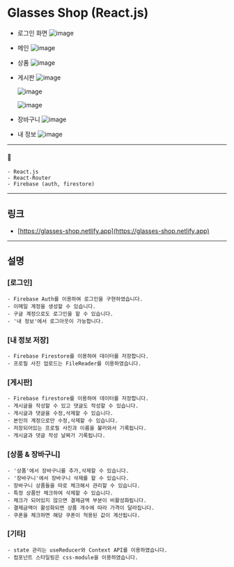 # Glasses Shop (React.js)

- 로그인 화면
  ![image](https://user-images.githubusercontent.com/56675004/104903916-f0e58300-59c3-11eb-89d0-bc960437428c.png)

- 메인
  ![image](https://user-images.githubusercontent.com/56675004/104904089-212d2180-59c4-11eb-9f22-89ef29eadc75.png)

- 상품
  ![image](https://user-images.githubusercontent.com/56675004/104904127-2db17a00-59c4-11eb-89e1-77973350a7af.png)

- 게시판
  ![image](https://user-images.githubusercontent.com/56675004/104904212-4588fe00-59c4-11eb-937f-653b64e412ac.png)

  ![image](https://user-images.githubusercontent.com/56675004/104904261-546fb080-59c4-11eb-9d8f-b98d25df42c0.png)

  ![image](https://user-images.githubusercontent.com/56675004/104904428-7e28d780-59c4-11eb-9d59-246b43a5c567.png)

- 장바구니
  ![image](https://user-images.githubusercontent.com/56675004/104904496-900a7a80-59c4-11eb-87ed-8bb299749e2c.png)

- 내 정보
  ![image](https://user-images.githubusercontent.com/56675004/104904599-afa1a300-59c4-11eb-96ea-896d7a7a7cba.png)

---

#### 📌

```
- React.js
- React-Router
- Firebase (auth, firestore)
```

---

## 링크

- [https://glasses-shop.netlify.app](https://glasses-shop.netlify.app)

---

## 설명

### [로그인]

```
- Firebase Auth를 이용하여 로그인을 구현하였습니다.
- 이메일 계정을 생성할 수 있습니다.
- 구글 계정으로도 로그인을 할 수 있습니다.
- '내 정보'에서 로그아웃이 가능합니다.
```

### [내 정보 저장]

```
- Firebase Firestore를 이용하여 데이터를 저장합니다.
- 프로필 사진 업로드는 FileReader를 이용하였습니다.
```

### [게시판]

```
- Firebase firestore를 이용하여 데이터를 저장합니다.
- 게시글을 작성할 수 있고 댓글도 작성할 수 있습니다.
- 게시글과 댓글을 수정,삭제할 수 있습니다.
- 본인의 계정으로만 수정,삭제할 수 있습니다.
- 저장되어있는 프로필 사진과 이름을 불러와서 기록됩니다.
- 게시글과 댓글 작성 날짜가 기록됩니다.
```

### [상품 & 장바구니]

```
- '상품'에서 장바구니를 추가,삭제할 수 있습니다.
- '장바구니'에서 장바구니 삭제를 할 수 있습니다.
- 장바구니 상품들을 따로 체크해서 관리할 수 있습니다.
- 특정 상품만 체크하여 삭제할 수 있습니다.
- 체크가 되어있지 않으면 결제금액 부분이 비활성화됩니다.
- 결제금액이 활성화되면 상품 개수에 따라 가격이 달라집니다.
- 쿠폰을 체크하면 해당 쿠폰이 적용된 값이 계산됩니다.
```

### [기타]

```
- state 관리는 useReducer와 Context API를 이용하였습니다.
- 컴포넌트 스타일링은 css-module을 이용하였습니다.
```

